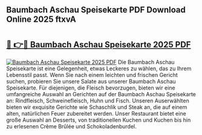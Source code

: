 ## Baumbach Aschau Speisekarte PDF Download Online 2025 ftxvA

# <h2><a href="http://gc7f2ix.nevu.top/?p=Baumbach+Aschau+Speisekarte">🔗 👉🔴 Baumbach Aschau Speisekarte 2025 PDF</a></h2>

[![Baumbach Aschau Speisekarte 2025 PDF](https://i.imgur.com/dBaPXMq.png)](http://gc7f2ix.nevu.top/?p=Baumbach+Aschau+Speisekarte)
Die Baumbach Aschau Speisekarte ist eine Gelegenheit, etwas Leckeres zu wählen, das zu Ihrem Lebensstil passt. Wenn Sie nach einem leichten und frischen Gericht suchen, probieren Sie unsere Salate aus unserer Baumbach Aschau Speisekarte. Für diejenigen, die Fleisch bevorzugen, bieten wir eine umfangreiche Auswahl an Gerichten auf der Baumbach Aschau Speisekarte an: Rindfleisch, Schweinefleisch, Huhn und Fisch. Unseren Auserwählten bieten wir exquisite Gerichte wie Schaschlik und Steak an, die auf einem alten, natürlichen Feuer zubereitet werden. Unser Restaurant bietet eine große Auswahl an Desserts, von traditionellen Kuchen und Kuchen bis hin zu erlesenen Crème Brûlée und Schokoladenburdel.
